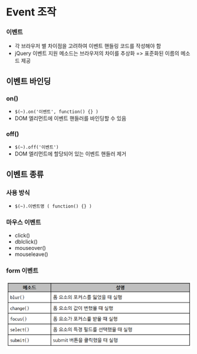 # Event 조작



### 이벤트

- 각 브라우저 별 차이점을 고려하여 이벤트 핸들링 코드를 작성해야 함
- jQuery 이벤트 지원 메소드는 브라우저의 차이를 추상화 => 표준화된 이름의 메소드 제공



## 이벤트 바인딩



### on()

- `$(~).on('이벤트', function() {} )`
- DOM 엘리먼트에 이벤트 핸들러를 바인딩할 수 있음



### off()

- `$(~).off('이벤트')`
- DOM 엘리먼트에 할당되어 있는 이벤트 핸들러 제거



## 이벤트 종류



### 사용 방식

- `$(~).이벤트명 ( function() {} )`



### 마우스 이벤트

- click()
- dblclick()
- mouseover() 
- mouseleave() 



### form 이벤트

<img src="img/캡처8.png">